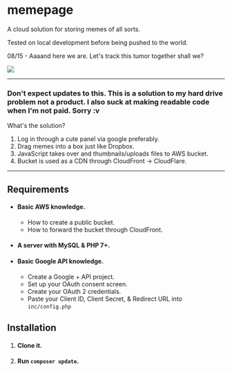 # memepage

A cloud solution for storing memes of all sorts.

Tested on local development before being pushed to the world.

08/15 - Aaaand here we are.
Let's track this tumor together shall we?

![](https://i.imgur.com/Jaqpngq.png)

***

### **Don't expect updates to this. This is a solution to my hard drive problem not a product. I also suck at making readable code when I'm not paid. Sorry :v**

What's the solution?

1. Log in through a cute panel via google preferably.
1. Drag memes into a box just like Dropbox.
1. JavaScript takes over and thumbnails/uploads files to AWS bucket.
1. Bucket is used as a CDN through CloudFront -> CloudFlare.

***

## **Requirements**

* #### Basic AWS knowledge.
    * How to create a public bucket.
    * How to forward the bucket through CloudFront.
* #### A server with MySQL & PHP 7+.
* #### Basic Google API knowledge.
    * Create a Google + API project.
    * Set up your OAuth consent screen.
    * Create your OAuth 2 credentials.
    * Paste your Client ID, Client Secret, & Redirect URL into ```inc/config.php```

## **Installation**

1. #### Clone it.
2. #### Run `composer update`.
